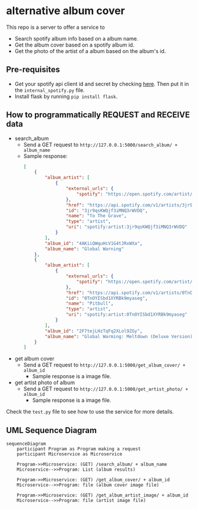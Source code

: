 # alternative album cover
This repo is a server to offer a service to
- Search spotify album info based on a album name.
- Get the album cover based on a spotify album id.
- Get the photo of the artist of a album based on the album's id.

## Pre-requisites
- Get your spotify api client id and secret by checking [here](https://developer.spotify.com/documentation/web-api/concepts/apps). Then put it in the `internal_spotify.py` file.
- Install flask by running `pip install flask`.

## How to programmatically REQUEST and RECEIVE data
- search_album
  - Send a GET request to `http://127.0.0.1:5000/search_album/ + album_name`
  - Sample response:
    ```json
    [
        {
            "album_artist": [
                {
                    "external_urls": {
                        "spotify": "https://open.spotify.com/artist/3jr9qsKWQjf3iMNQ3rWVDQ"
                    },
                    "href": "https://api.spotify.com/v1/artists/3jr9qsKWQjf3iMNQ3rWVDQ",
                    "id": "3jr9qsKWQjf3iMNQ3rWVDQ",
                    "name": "To The Grave",
                    "type": "artist",
                    "uri": "spotify:artist:3jr9qsKWQjf3iMNQ3rWVDQ"
                }
            ],
            "album_id": "4AKiiQWquHcV1G4tJRxWXa",
            "album_name": "Global Warning"
        },
        {
            "album_artist": [
                {
                    "external_urls": {
                        "spotify": "https://open.spotify.com/artist/0TnOYISbd1XYRBk9myaseg"
                    },
                    "href": "https://api.spotify.com/v1/artists/0TnOYISbd1XYRBk9myaseg",
                    "id": "0TnOYISbd1XYRBk9myaseg",
                    "name": "Pitbull",
                    "type": "artist",
                    "uri": "spotify:artist:0TnOYISbd1XYRBk9myaseg"
                }
            ],
            "album_id": "2F7tejLHzTqFq2XLol9ZGy",
            "album_name": "Global Warming: Meltdown (Deluxe Version)"
        }
    ]
    ```
- get album cover
  - Send a GET request to `http://127.0.0.1:5000/get_album_cover/ + album_id`
    - Sample response is a image file.
- get artist photo of album
  - Send a GET request to `http://127.0.0.1:5000/get_artist_photo/ + album_id`
    - Sample response is a image file.

Check the `test.py` file to see how to use the service for more details.

## UML Sequence Diagram
```mermaid
sequenceDiagram
    participant Program as Program making a request
    participant Microservice as Microservice

    Program->>Microservice: (GET) /search_album/ + album_name
    Microservice-->>Program: List (album results)

    Program->>Microservice: (GET) /get_album_cover/ + album_id
    Microservice-->>Program: file (album cover image file)

    Program->>Microservice: (GET) /get_album_artist_image/ + album_id
    Microservice-->>Program: file (artist image file)

```